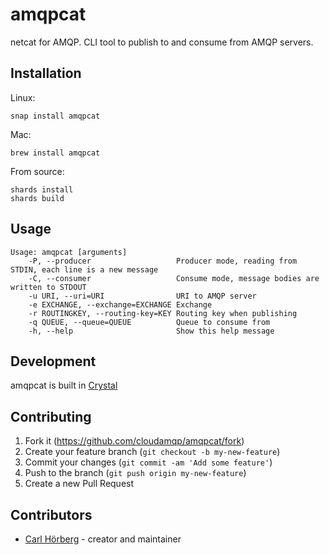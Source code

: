 # amqpcat

netcat for AMQP. CLI tool to publish to and consume from AMQP servers.

## Installation

Linux:

```
snap install amqpcat
```

Mac:

```
brew install amqpcat
```

From source:

```
shards install
shards build
```

## Usage

```
Usage: amqpcat [arguments]
    -P, --producer                   Producer mode, reading from STDIN, each line is a new message
    -C, --consumer                   Consume mode, message bodies are written to STDOUT
    -u URI, --uri=URI                URI to AMQP server
    -e EXCHANGE, --exchange=EXCHANGE Exchange
    -r ROUTINGKEY, --routing-key=KEY Routing key when publishing
    -q QUEUE, --queue=QUEUE          Queue to consume from
    -h, --help                       Show this help message
```

## Development

amqpcat is built in [Crystal](https://crystal-lang.org/)

## Contributing

1. Fork it (<https://github.com/cloudamqp/amqpcat/fork>)
2. Create your feature branch (`git checkout -b my-new-feature`)
3. Commit your changes (`git commit -am 'Add some feature'`)
4. Push to the branch (`git push origin my-new-feature`)
5. Create a new Pull Request

## Contributors

- [Carl Hörberg](https://github.com/carlhoerberg) - creator and maintainer
